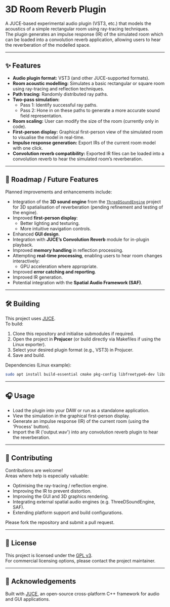 # 3D Room Reverb Plugin

A JUCE-based experimental audio plugin (VST3, etc.) that models the acoustics of a simple rectangular room using ray-tracing techniques.  
The plugin generates an impulse response (IR) of the simulated room which can be loaded into a convolution reverb application, allowing users to hear the reverberation of the modelled space.

---

## ✨ Features

- **Audio plugin format:** VST3 (and other JUCE-supported formats).
- **Room acoustic modelling:** Simulates a basic rectangular or square room using ray-tracing and reflection techniques.
- **Path tracing:** Randomly distributed ray paths.
- **Two-pass simulation:**
  - Pass 1: Identify successful ray paths.
  - Pass 2: Hone in on these paths to generate a more accurate sound field representation.
- **Room scaling:** User can modify the size of the room (currently only in code).
- **First-person display:** Graphical first-person view of the simulated room to visualise the model in real-time.
- **Impulse response generation:** Export IRs of the current room model with one click.
- **Convolution reverb compatibility:** Exported IR files can be loaded into a convolution reverb to hear the simulated room’s reverberation.

---

## 🚧 Roadmap / Future Features

Planned improvements and enhancements include:

- Integration of the **3D sound engine** from the [`ThreeDSoundEngine`](https://github.com/jamesstanier/ThreeDSoundEngine) project for 3D spatialisation of reverberation (pending refinement and testing of the engine).
- Improved **first-person display**:
  - Better lighting and texturing.
  - More intuitive navigation controls.
- Enhanced **GUI design**.
- Integration with **JUCE’s Convolution Reverb** module for in-plugin playback.
- Improved **memory handling** in reflection processing.
- Attempting **real-time processing**, enabling users to hear room changes interactively:
  - GPU acceleration where appropriate.
- Improved **error catching and reporting**.
- Improved IR generation.
- Potential integration with the **Spatial Audio Framework (SAF)**.

---

## 🛠️ Building

This project uses [JUCE](https://juce.com/).  
To build:

1. Clone this repository and initialise submodules if required.
2. Open the project in **Projucer** (or build directly via Makefiles if using the Linux exporter).
3. Select your desired plugin format (e.g., VST3) in Projucer.
4. Save and build.

Dependencies (Linux example):
```bash
sudo apt install build-essential cmake pkg-config libfreetype6-dev libx11-dev libxcomposite-dev libxinerama-dev libxcursor-dev libxext-dev libwebkit2gtk-4.0-dev libgtk-3-dev libasound2-dev libjack-jackd2-dev libsndfile1-dev libcurl4-openssl-dev
```

---

## 🎧 Usage

- Load the plugin into your DAW or run as a standalone application.
- View the simulation in the graphical first-person display.
- Generate an impulse response (IR) of the current room (using the 'Process' button).
- Import the IR ('output.wav') into any convolution reverb plugin to hear the reverberation.

---

## 🤝 Contributing

Contributions are welcome!  
Areas where help is especially valuable:
- Optimising the ray-tracing / reflection engine.
- Improving the IR to prevent distortion.
- Improving the GUI and 3D graphics rendering.
- Integrating external spatial audio engines (e.g. ThreeDSoundEngine, SAF).
- Extending platform support and build configurations.

Please fork the repository and submit a pull request.

---

## 📜 License

This project is licensed under the [GPL v3](https://www.gnu.org/licenses/gpl-3.0.html).  
For commercial licensing options, please contact the project maintainer.

---

## 🙌 Acknowledgements

Built with [JUCE](https://juce.com/), an open-source cross-platform C++ framework for audio and GUI applications.
